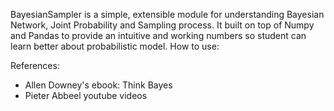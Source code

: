 BayesianSampler is a simple, extensible module for understanding Bayesian Network, Joint Probability and Sampling process.
It built on top of Numpy and Pandas to provide an intuitive and working numbers so student can learn better about probabilistic model.
How to use:

References:

 - Allen Downey's ebook: Think Bayes
 - Pieter Abbeel youtube videos

